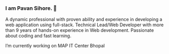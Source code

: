 ### I am Pavan Sihore. 👋
A dynamic professional with proven ability and experience in developing a web application using full-stack. Technical Lead/Web Developer with more than 9 years of hands-on experience in Web development. Passionate about coding and fast learning.

I’m currently working on MAP IT Center Bhopal

<!--
**pavan-sihore/pavan-sihore** is a ✨ _special_ ✨ repository because its `README.md` (this file) appears on your GitHub profile.

Here are some ideas to get you started:

- 🔭 I’m currently working on ...
- 🌱 I’m currently learning ...
- 👯 I’m looking to collaborate on ...
- 🤔 I’m looking for help with ...
- 💬 Ask me about ...
- 📫 How to reach me: ...
- 😄 Pronouns: ...
- ⚡ Fun fact: ...
-->
